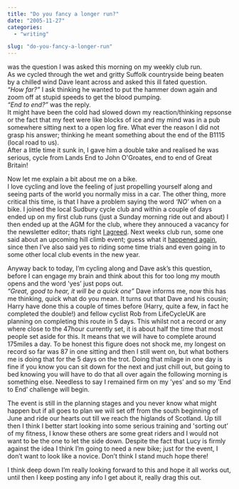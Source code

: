 ```yaml
---
title: "Do you fancy a longer run?"
date: "2005-11-27"
categories: 
  - "writing"

slug: "do-you-fancy-a-longer-run"
---
```


was the question I was asked this morning on my weekly club run.  
As we cycled through the wet and gritty Suffolk countryside being beaten by a chilled wind Dave leant across and asked this ill fated question.  
_“How far?”_ I ask thinking he wanted to put the hammer down again and zoom off at stupid speeds to get the blood pumping.  
_“End to end?”_ was the reply.  
It might have been the cold had slowed down my reaction/thinking repsonse or the fact that my feet were like blocks of ice and my mind was in a pub somewhere sitting next to a open log fire. What ever the reason I did not grasp his answer; thinking he meant something about the end of the B1115 (local road to us).  
After a little time it sunk in, I gave him a double take and realised he was serious, cycle from Lands End to John O'Groates, end to end of Great Britain!  
  
Now let me explain a bit about me on a bike.  
I love cycling and love the feeling of just propelling yourself along and seeing parts of the world you normally miss in a car. The other thing, more critical this time, is that I have a problem saying the word _‘NO’_ when on a bike. I joined the local Sudbury cycle club and within a couple of days ended up on my first club runs (just a Sunday morning ride out and about) I then ended up at the AGM for the club, where they annouced a vacancy for the newsletter editor; thats right [I agreed](http://www.shibbyonline.co.uk/2005/10/21/quick-promotions/). Next weeks club run, some one said about an upcoming hill climb event; guess what it [happened again](http://www.shibbyonline.co.uk/2005/11/06/semer-hill-climb/), since then I’ve also said yes to riding some time trials and even going in to some other local club events in the new year.

Anyway back to today, I’m cycling along and Dave ask’s this question, before I can engage my brain and think about this for too long my mouth opens and the word 'yes’ just pops out.  
_“Great, good to hear, it will be a quick one”_ Dave informs me, now this has me thinking, quick what do you mean. It turns out that Dave and his cousin; Harry have done this a couple of times before (Harry, quite a few, in fact he completed the double!) and fellow cyclist Rob from LifeCycleUK are planning on completing this route in 5 days. This whilst not a record or any where close to the 47hour currently set, it is about half the time that most people set aside for this. It means that we will have to complete around 175miles a day. To be honest this figure does not shock me, my longest on record so far was 87 in one sitting and then I still went on, but what bothers me is doing that for the 5 days on the trot. Doing that milage in one day is fine if you know you can sit down for the next and just chill out, but going to bed knowing you will have to do that all over again the following morning is something else. Needless to say I remained firm on my 'yes’ and so my 'End to End’ challenge will begin.

The event is still in the planning stages and you never know what might happen but if all goes to plan we will set off from the south beginning of June and ride our hearts out till we reach the higlands of Scotland. Up till then I think I better start looking into some serious training and 'sorting out’ of my fitness, I know these others are some great riders and I would not want to be the one to let the side down. Despite the fact that Lucy is firmly against the idea I think I’m going to need a new bike; just for the event, I don’t want to look like a novice. Don’t think I stand much hope there!

I think deep down I’m really looking forward to this and hope it all works out, until then I keep posting any info I get about it, really drag this out.
